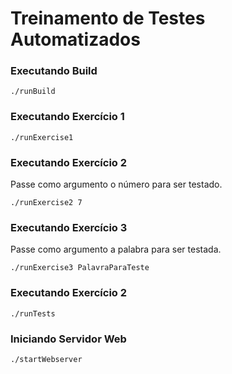 # Treinamento de Testes Automatizados


### Executando Build

```
./runBuild
```

### Executando Exercício 1

```
./runExercise1
```

### Executando Exercício 2

Passe como argumento o número para ser testado.

```
./runExercise2 7
```

### Executando Exercício 3

Passe como argumento a palabra para ser testada.

```
./runExercise3 PalavraParaTeste
```

### Executando Exercício 2

```
./runTests
```

### Iniciando Servidor Web

```
./startWebserver
```